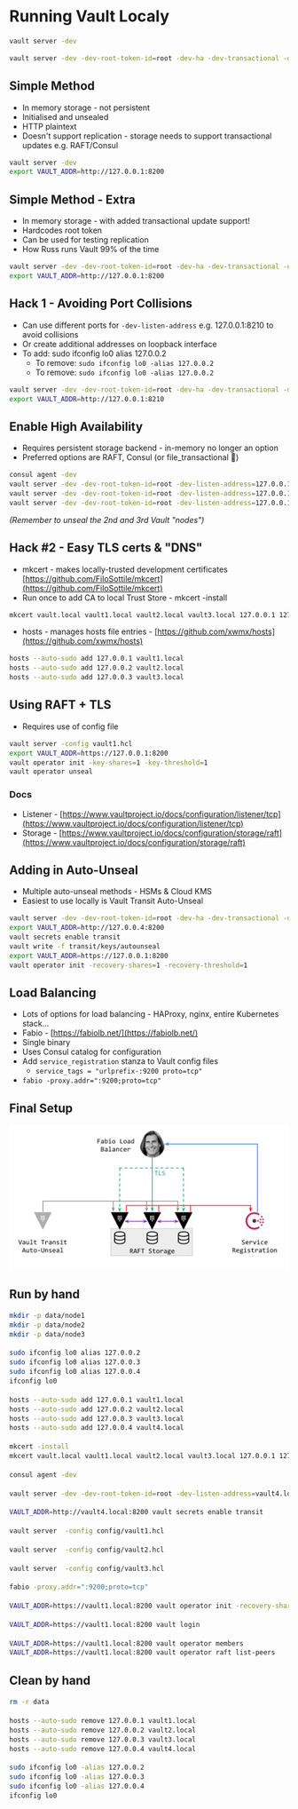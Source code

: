 # Running Vault Localy

```bash
vault server -dev
```

```bash
vault server -dev -dev-root-token-id=root -dev-ha -dev-transactional -dev-listen-address=127.0.0.1:8200
```

## Simple Method

* In memory storage - not persistent
* Initialised and unsealed
* HTTP plaintext
* Doesn't support replication - storage needs to support transactional updates e.g. RAFT/Consul

```bash
vault server -dev
export VAULT_ADDR=http://127.0.0.1:8200
```

## Simple Method - Extra
* In memory storage - with added transactional update support!
* Hardcodes root token
* Can be used for testing replication
* How Russ runs Vault 99% of the time

```bash
vault server -dev -dev-root-token-id=root -dev-ha -dev-transactional -dev-listen-address=127.0.0.1:8200
export VAULT_ADDR=http://127.0.0.1:8200
```

## Hack 1 - Avoiding Port Collisions

* Can use different ports for `-dev-listen-address` e.g. 127.0.0.1:8210 to avoid collisions
* Or create additional addresses on loopback interface
* To add: sudo ifconfig lo0 alias 127.0.0.2
    * To remove: `sudo ifconfig lo0 -alias 127.0.0.2`
    * To remove: `sudo ifconfig lo0 -alias 127.0.0.2`

```bash
vault server -dev -dev-root-token-id=root -dev-ha -dev-transactional -dev-listen-address=127.0.0.1:8210
export VAULT_ADDR=http://127.0.0.1:8210
```

## Enable High Availability
* Requires persistent storage backend - in-memory no longer an option
* Preferred options are RAFT, Consul (or file_transactional 🤫)

```bash
consul agent -dev
vault server -dev -dev-root-token-id=root -dev-listen-address=127.0.0.1:8200 -dev-consul
vault server -dev -dev-root-token-id=root -dev-listen-address=127.0.0.1:8210 -dev-consul -dev-skip-init
vault server -dev -dev-root-token-id=root -dev-listen-address=127.0.0.1:8220 -dev-consul -dev-skip-init
```

*(Remember to unseal the 2nd and 3rd Vault "nodes")*


## Hack #2 - Easy TLS certs & "DNS"
* mkcert - makes locally-trusted development certificates [https://github.com/FiloSottile/mkcert](https://github.com/FiloSottile/mkcert)
* Run once to add CA to local Trust Store - mkcert -install

```bash 
mkcert vault.local vault1.local vault2.local vault3.local 127.0.0.1 127.0.0.2 127.0.0.3
```

* hosts - manages hosts file entries - [https://github.com/xwmx/hosts](https://github.com/xwmx/hosts)

```bash
hosts --auto-sudo add 127.0.0.1 vault1.local
hosts --auto-sudo add 127.0.0.2 vault2.local
hosts --auto-sudo add 127.0.0.3 vault3.local
```

## Using RAFT + TLS
* Requires use of config file

```bash
vault server -config vault1.hcl
export VAULT_ADDR=https://127.0.0.1:8200
vault operator init -key-shares=1 -key-threshold=1
vault operator unseal
```

### Docs
* Listener - [https://www.vaultproject.io/docs/configuration/listener/tcp](https://www.vaultproject.io/docs/configuration/listener/tcp)
* Storage - [https://www.vaultproject.io/docs/configuration/storage/raft](https://www.vaultproject.io/docs/configuration/storage/raft)

## Adding in Auto-Unseal
* Multiple auto-unseal methods - HSMs & Cloud KMS
* Easiest to use locally is Vault Transit Auto-Unseal

```bash
vault server -dev -dev-root-token-id=root -dev-ha -dev-transactional -dev-listen-address=127.0.0.4:8200
export VAULT_ADDR=http://127.0.0.4:8200
vault secrets enable transit
vault write -f transit/keys/autounseal
export VAULT_ADDR=https://127.0.0.1:8200
vault operator init -recovery-shares=1 -recovery-threshold=1
```

## Load Balancing
* Lots of options for load balancing - HAProxy, nginx, entire Kubernetes stack...
* Fabio - [https://fabiolb.net/](https://fabiolb.net/)
* Single binary
* Uses Consul catalog for configuration
* Add `service_registration` stanza to Vault config files
    * `service_tags = "urlprefix-:9200 proto=tcp"`
* `fabio -proxy.addr=":9200;proto=tcp"`

## Final Setup
![Final Setip Image](docs/Screenshot%202023-02-01%20at%2015.58.56.png)

## Run by hand
```bash
mkdir -p data/node1
mkdir -p data/node2
mkdir -p data/node3

sudo ifconfig lo0 alias 127.0.0.2
sudo ifconfig lo0 alias 127.0.0.3
sudo ifconfig lo0 alias 127.0.0.4
ifconfig lo0

hosts --auto-sudo add 127.0.0.1 vault1.local
hosts --auto-sudo add 127.0.0.2 vault2.local
hosts --auto-sudo add 127.0.0.3 vault3.local
hosts --auto-sudo add 127.0.0.4 vault4.local

mkcert -install
mkcert vault.local vault1.local vault2.local vault3.local 127.0.0.1 127.0.0.2 127.0.0.3

consul agent -dev

vault server -dev -dev-root-token-id=root -dev-listen-address=vault4.local:8200 -dev-consul 

VAULT_ADDR=http://vault4.local:8200 vault secrets enable transit

vault server  -config config/vault1.hcl

vault server  -config config/vault2.hcl

vault server  -config config/vault3.hcl

fabio -proxy.addr=":9200;proto=tcp"

VAULT_ADDR=https://vault1.local:8200 vault operator init -recovery-shares=1 -recovery-threshold=1

VAULT_ADDR=https://vault1.local:8200 vault login

VAULT_ADDR=https://vault1.local:8200 vault operator members
VAULT_ADDR=https://vault1.local:8200 vault operator raft list-peers
```

## Clean by hand
```bash
rm -r data

hosts --auto-sudo remove 127.0.0.1 vault1.local
hosts --auto-sudo remove 127.0.0.2 vault2.local
hosts --auto-sudo remove 127.0.0.3 vault3.local
hosts --auto-sudo remove 127.0.0.4 vault4.local

sudo ifconfig lo0 -alias 127.0.0.2
sudo ifconfig lo0 -alias 127.0.0.3
sudo ifconfig lo0 -alias 127.0.0.4
ifconfig lo0
```